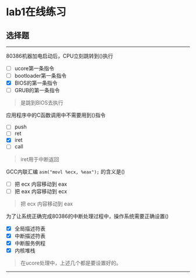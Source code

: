 # lab1在线练习

## 选择题

---

80386机器加电启动后，CPU立刻跳转到\(\)执行

* [ ] ucore第一条指令
* [ ] bootloader第一条指令
* [x] BIOS的第一条指令
* [ ] GRUB的第一条指令

> 是跳到BIOS去执行

应用程序中的C函数调用中不需要用到\(\)指令

* [ ] push
* [ ] ret
* [x] iret
* [ ] call

> iret用于中断返回

GCC内联汇编 `asm("movl %ecx, %eax");` 的含义是\(\)

* [ ] 把 ecx 内容移动到 eax 
* [ ] 把 eax 内容移动到 ecx 

> 把 ecx 内容移动到 eax

为了让系统正确完成80386的中断处理过程中，操作系统需要正确设置\(\)

* [x] 全局描述符表
* [x] 中断描述符表
* [x] 中断服务例程
* [x] 内核堆栈

> 在ucore处理中，上述几个都是要设置好的。

---



